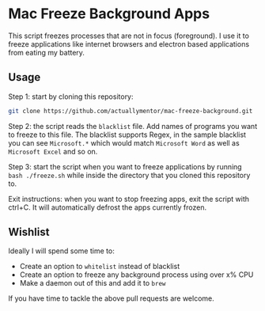 # Mac Freeze Background Apps

This script freezes processes that are not in focus (foreground). I use it to freeze applications like internet browsers and electron based applications from eating my battery.

## Usage

Step 1: start by cloning this repository:

```bash
git clone https://github.com/actuallymentor/mac-freeze-background.git
```

Step 2: the script reads the `blacklist` file. Add names of programs you want to freeze to this file. The blacklist supports Regex, in the sample blacklist you can see `Microsoft.*` which would match `Microsoft Word` as well as `Microsoft Excel` and so on.

Step 3: start the script when you want to freeze applications by running `bash ./freeze.sh` while inside the directory that you cloned this repository to.

Exit instructions: when you want to stop freezing apps, exit the script with ctrl+C. It will automatically defrost the apps currently frozen.

## Wishlist

Ideally I will spend some time to:

- Create an option to `whitelist` instead of blacklist
- Create an option to freeze any background process using over x% CPU
- Make a daemon out of this and add it to `brew`

If you have time to tackle the above pull requests are welcome.